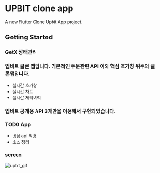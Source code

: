 # UPBIT clone app

A new Flutter Clone Upbit App project.

## Getting Started
### GetX 상태관리
### 업비트 클론 앱입니다. 기본적인 주문관련 API 이외 핵심 호가창 위주의 클론앱입니다.
 - 실시간 호가창
 - 실시간 차트
 - 실시간 체력이력
 
###  업비트 공개용 API 3개만을 이용해서 구현되었습니다.

### TODO App 
 - 빗썸 api 적용
 - 소스 정리


### screen

![upbit_gif](https://user-images.githubusercontent.com/8524865/184647263-224f4838-4dff-49c0-b818-bd0197c2ab9a.gif)
